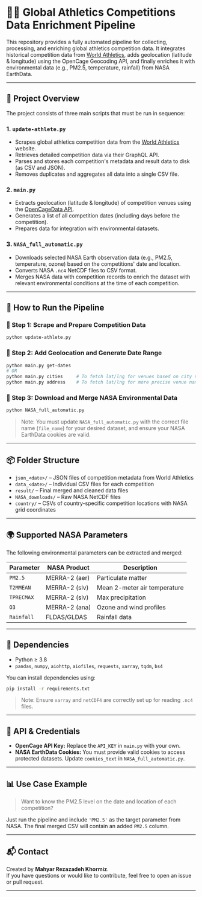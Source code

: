 # 🏃‍♂️ Global Athletics Competitions Data Enrichment Pipeline

This repository provides a fully automated pipeline for collecting, processing, and enriching global athletics competition data. It integrates historical competition data from [World Athletics](https://worldathletics.org/), adds geolocation (latitude & longitude) using the OpenCage Geocoding API, and finally enriches it with environmental data (e.g., PM2.5, temperature, rainfall) from NASA EarthData.

---

## 🧹 Project Overview

The project consists of three main scripts that must be run in sequence:

### 1. `update-athlete.py`

- Scrapes global athletics competition data from the [World Athletics](https://worldathletics.org/) website.
- Retrieves detailed competition data via their GraphQL API.
- Parses and stores each competition's metadata and result data to disk (as CSV and JSON).
- Removes duplicates and aggregates all data into a single CSV file.

### 2. `main.py`

- Extracts geolocation (latitude & longitude) of competition venues using the [OpenCageData API](https://opencagedata.com/).
- Generates a list of all competition dates (including days before the competition).
- Prepares data for integration with environmental datasets.

### 3. `NASA_full_automatic.py`

- Downloads selected NASA Earth observation data (e.g., PM2.5, temperature, ozone) based on the competitions' date and location.
- Converts NASA `.nc4` NetCDF files to CSV format.
- Merges NASA data with competition records to enrich the dataset with relevant environmental conditions at the time of each competition.

---

## 🚀 How to Run the Pipeline

### 📍 Step 1: Scrape and Prepare Competition Data

```bash
python update-athlete.py
```

### 📍 Step 2: Add Geolocation and Generate Date Range

```bash
python main.py get-dates
# OR
python main.py cities     # To fetch lat/lng for venues based on city name
python main.py address    # To fetch lat/lng for more precise venue names
```

### 📍 Step 3: Download and Merge NASA Environmental Data

```bash
python NASA_full_automatic.py
```

> Note: You must update `NASA_full_automatic.py` with the correct file name (`file_name`) for your desired dataset, and ensure your NASA EarthData cookies are valid.

---

## 📦 Folder Structure

- `json_<date>/` – JSON files of competition metadata from World Athletics
- `data_<date>/` – Individual CSV files for each competition
- `result/` – Final merged and cleaned data files
- `NASA_downloads/` – Raw NASA NetCDF files
- `country/` – CSVs of country-specific competition locations with NASA grid coordinates

---

## 🌍 Supported NASA Parameters

The following environmental parameters can be extracted and merged:

| Parameter  | NASA Product  | Description                  |
| ---------- | ------------- | ---------------------------- |
| `PM2.5`    | MERRA-2 (aer) | Particulate matter           |
| `T2MMEAN`  | MERRA-2 (slv) | Mean 2-meter air temperature |
| `TPRECMAX` | MERRA-2 (slv) | Max precipitation            |
| `O3`       | MERRA-2 (ana) | Ozone and wind profiles      |
| `Rainfall` | FLDAS/GLDAS   | Rainfall data                |

---

## 🔧 Dependencies

- Python ≥ 3.8
- `pandas`, `numpy`, `aiohttp`, `aiofiles`, `requests`, `xarray`, `tqdm`, `bs4`

You can install dependencies using:

```bash
pip install -r requirements.txt
```

> Note: Ensure `xarray` and `netCDF4` are correctly set up for reading `.nc4` files.

---

## 🔑 API & Credentials

- **OpenCage API Key:** Replace the `API_KEY` in `main.py` with your own.
- **NASA EarthData Cookies:** You must provide valid cookies to access protected datasets. Update `cookies_text` in `NASA_full_automatic.py`.

---

## 📊 Use Case Example

> Want to know the PM2.5 level on the date and location of each competition?

Just run the pipeline and include `'PM2.5'` as the target parameter from NASA. The final merged CSV will contain an added `PM2.5` column.

---

## 📬 Contact

Created by **Mahyar Rezazadeh Khormiz**.  
If you have questions or would like to contribute, feel free to open an issue or pull request.

---
